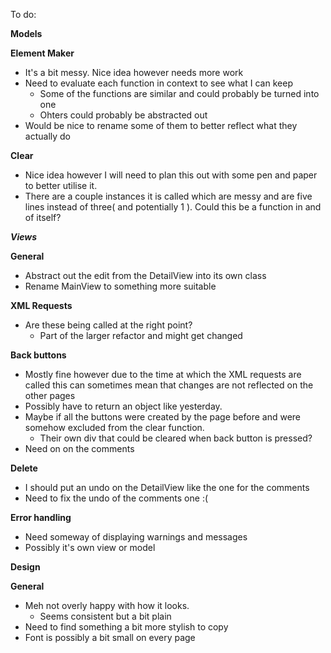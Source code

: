 To do:

**Models**

**Element Maker**
  - It's a bit messy. Nice idea however needs more work
  - Need to evaluate each function in context to see what I can keep
    - Some of the functions are similar and could probably be turned into one
    - Ohters could probably be abstracted out
  - Would be nice to rename some of them to better reflect what they actually do

  **Clear**
  - Nice idea however I will need to plan this out with some pen and paper to better utilise it.
  - There are a couple instances it is called which are messy and are five lines instead of three( and potentially 1 ). Could this be a function in and of itself? 


__*Views*__

**General**
  - Abstract out the edit from the DetailView into its own class
  - Rename MainView to something more suitable

  **XML Requests**
  - Are these being called at the right point?
    - Part of the larger refactor and might get changed

**Back buttons**
  - Mostly fine however due to the time at which the XML requests are called this can sometimes mean that changes are not reflected on the other pages
  - Possibly have to return an object like yesterday.
  - Maybe if all the buttons were created by the page before and were somehow excluded from the clear function.
    - Their own div that could be cleared when back button is pressed?
  - Need on on the comments

**Delete**
  - I should put an undo on the DetailView like the one for the comments 
  - Need to fix the undo of the comments one :(

**Error handling**
  - Need someway of displaying warnings and messages
  - Possibly it's own view or model


__Design__

**General**
  - Meh not overly happy with how it looks.
    - Seems consistent but a bit plain
  - Need to find something a bit more stylish to copy
  - Font is possibly a bit small on every page
